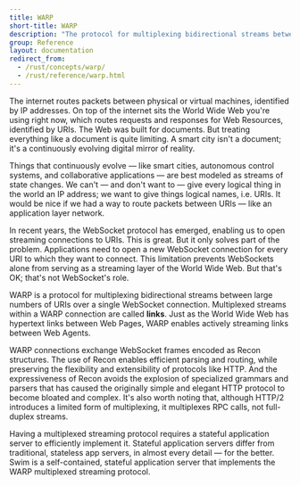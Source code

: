 ```yaml
---
title: WARP
short-title: WARP
description: "The protocol for multiplexing bidirectional streams between large numbers of URIs over a single WebSocket connection"
group: Reference
layout: documentation
redirect_from:
  - /rust/concepts/warp/
  - /rust/reference/warp.html
---
```


The internet routes packets between physical or virtual machines, identified by IP addresses. On top of the internet sits the World Wide Web you're using right now, which routes requests and responses for Web Resources, identified by URIs. The Web was built for documents. But treating everything like a document is quite limiting. A smart city isn't a document; it's a continuously evolving digital mirror of reality.

Things that continuously evolve — like smart cities, autonomous control systems, and collaborative applications — are best modeled as streams of state changes. We can't — and don't want to — give every logical thing in the world an IP address; we want to give things logical names, i.e. URIs. It would be nice if we had a way to route packets between URIs — like an application layer network.

In recent years, the WebSocket protocol has emerged, enabling us to open streaming connections to URIs. This is great. But it only solves part of the problem. Applications need to open a new WebSocket connection for every URI to which they want to connect. This limitation prevents WebSockets alone from serving as a streaming layer of the World Wide Web. But that's OK; that's not WebSocket's role.

WARP is a protocol for multiplexing bidirectional streams between large numbers of URIs over a single WebSocket connection. Multiplexed streams within a WARP connection are called **links**. Just as the World Wide Web has hypertext links between Web Pages, WARP enables actively streaming links between Web Agents.

WARP connections exchange WebSocket frames encoded as Recon structures. The use of Recon enables efficient parsing and routing, while preserving the flexibility and extensibility of protocols like HTTP. And the expressiveness of Recon avoids the explosion of specialized grammars and parsers that has caused the originally simple and elegant HTTP protocol to become bloated and complex. It's also worth noting that, although HTTP/2 introduces a limited form of multiplexing, it multiplexes RPC calls, not full-duplex streams.

Having a multiplexed streaming protocol requires a stateful application server to efficiently implement it. Stateful application servers differ from traditional, stateless app servers, in almost every detail — for the better. Swim is a self-contained, stateful application server that implements the WARP multiplexed streaming protocol.
